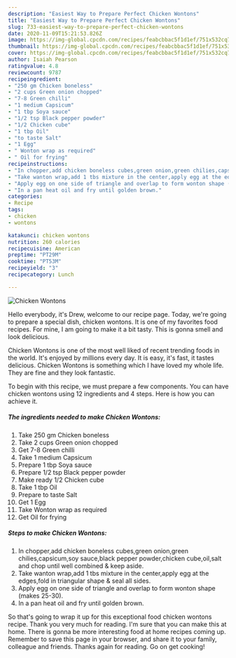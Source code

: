 ```yaml
---
description: "Easiest Way to Prepare Perfect Chicken Wontons"
title: "Easiest Way to Prepare Perfect Chicken Wontons"
slug: 733-easiest-way-to-prepare-perfect-chicken-wontons
date: 2020-11-09T15:21:53.826Z
image: https://img-global.cpcdn.com/recipes/feabcbbac5f1d1ef/751x532cq70/chicken-wontons-recipe-main-photo.jpg
thumbnail: https://img-global.cpcdn.com/recipes/feabcbbac5f1d1ef/751x532cq70/chicken-wontons-recipe-main-photo.jpg
cover: https://img-global.cpcdn.com/recipes/feabcbbac5f1d1ef/751x532cq70/chicken-wontons-recipe-main-photo.jpg
author: Isaiah Pearson
ratingvalue: 4.8
reviewcount: 9787
recipeingredient:
- "250 gm Chicken boneless"
- "2 cups Green onion chopped"
- "7-8 Green chilli"
- "1 medium Capsicum"
- "1 tbp Soya sauce"
- "1/2 tsp Black pepper powder"
- "1/2 Chicken cube"
- "1 tbp Oil"
- "to taste Salt"
- "1 Egg"
- " Wonton wrap as required"
- " Oil for frying"
recipeinstructions:
- "In chopper,add chicken boneless cubes,green onion,green chilies,capsicum,soy sauce,black pepper powder,chicken cube,oil,salt and chop until well combined &amp; keep aside."
- "Take wanton wrap,add 1 tbs mixture in the center,apply egg at the edges,fold in triangular shape &amp; seal all sides."
- "Apply egg on one side of triangle and overlap to form wonton shape (makes 25-30)."
- "In a pan heat oil and fry until golden brown."
categories:
- Recipe
tags:
- chicken
- wontons

katakunci: chicken wontons 
nutrition: 260 calories
recipecuisine: American
preptime: "PT29M"
cooktime: "PT53M"
recipeyield: "3"
recipecategory: Lunch

---
```



![Chicken Wontons](https://img-global.cpcdn.com/recipes/feabcbbac5f1d1ef/751x532cq70/chicken-wontons-recipe-main-photo.jpg)

Hello everybody, it's Drew, welcome to our recipe page. Today, we're going to prepare a special dish, chicken wontons. It is one of my favorites food recipes. For mine, I am going to make it a bit tasty. This is gonna smell and look delicious.



Chicken Wontons is one of the most well liked of recent trending foods in the world. It's enjoyed by millions every day. It is easy, it's fast, it tastes delicious. Chicken Wontons is something which I have loved my whole life. They are fine and they look fantastic.


To begin with this recipe, we must prepare a few components. You can have chicken wontons using 12 ingredients and 4 steps. Here is how you can achieve it.

<!--inarticleads1-->

##### The ingredients needed to make Chicken Wontons:

1. Take 250 gm Chicken boneless
1. Take 2 cups Green onion chopped
1. Get 7-8 Green chilli
1. Take 1 medium Capsicum
1. Prepare 1 tbp Soya sauce
1. Prepare 1/2 tsp Black pepper powder
1. Make ready 1/2 Chicken cube
1. Take 1 tbp Oil
1. Prepare to taste Salt
1. Get 1 Egg
1. Take  Wonton wrap as required
1. Get  Oil for frying




<!--inarticleads2-->

##### Steps to make Chicken Wontons:

1. In chopper,add chicken boneless cubes,green onion,green chilies,capsicum,soy sauce,black pepper powder,chicken cube,oil,salt and chop until well combined &amp; keep aside.
1. Take wanton wrap,add 1 tbs mixture in the center,apply egg at the edges,fold in triangular shape &amp; seal all sides.
1. Apply egg on one side of triangle and overlap to form wonton shape (makes 25-30).
1. In a pan heat oil and fry until golden brown.




So that's going to wrap it up for this exceptional food chicken wontons recipe. Thank you very much for reading. I'm sure that you can make this at home. There is gonna be more interesting food at home recipes coming up. Remember to save this page in your browser, and share it to your family, colleague and friends. Thanks again for reading. Go on get cooking!
